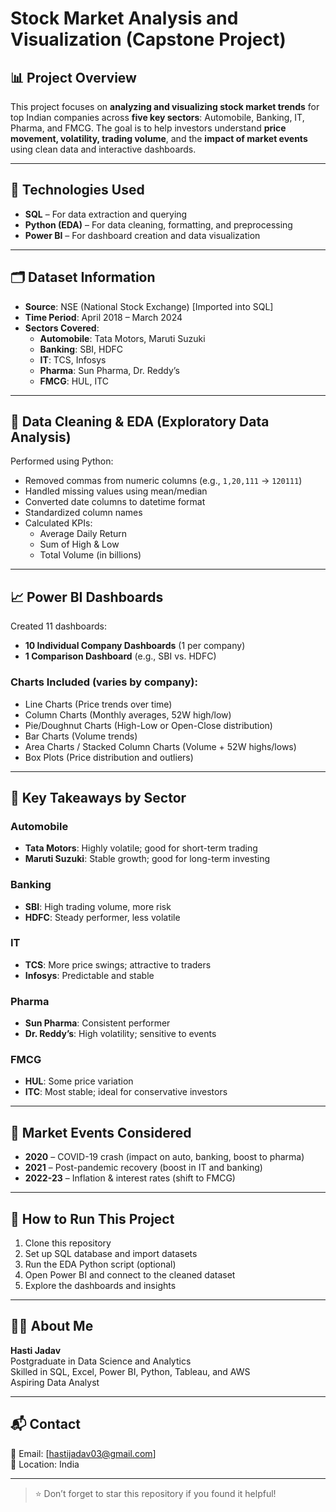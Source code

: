 # Stock Market Analysis and Visualization (Capstone Project)

## 📊 Project Overview
This project focuses on **analyzing and visualizing stock market trends** for top Indian companies across **five key sectors**: Automobile, Banking, IT, Pharma, and FMCG. The goal is to help investors understand **price movement, volatility, trading volume**, and the **impact of market events** using clean data and interactive dashboards.

---

## 🧩 Technologies Used
- **SQL** – For data extraction and querying
- **Python (EDA)** – For data cleaning, formatting, and preprocessing
- **Power BI** – For dashboard creation and data visualization

---

## 🗂️ Dataset Information
- **Source**: NSE (National Stock Exchange) [Imported into SQL]
- **Time Period**: April 2018 – March 2024
- **Sectors Covered**:
  - **Automobile**: Tata Motors, Maruti Suzuki
  - **Banking**: SBI, HDFC
  - **IT**: TCS, Infosys
  - **Pharma**: Sun Pharma, Dr. Reddy’s
  - **FMCG**: HUL, ITC

---

## 🧹 Data Cleaning & EDA (Exploratory Data Analysis)
Performed using Python:
- Removed commas from numeric columns (e.g., `1,20,111` → `120111`)
- Handled missing values using mean/median
- Converted date columns to datetime format
- Standardized column names
- Calculated KPIs:
  - Average Daily Return
  - Sum of High & Low
  - Total Volume (in billions)

---

## 📈 Power BI Dashboards
Created 11 dashboards:
- **10 Individual Company Dashboards** (1 per company)
- **1 Comparison Dashboard** (e.g., SBI vs. HDFC)

### Charts Included (varies by company):
- Line Charts (Price trends over time)
- Column Charts (Monthly averages, 52W high/low)
- Pie/Doughnut Charts (High-Low or Open-Close distribution)
- Bar Charts (Volume trends)
- Area Charts / Stacked Column Charts (Volume + 52W highs/lows)
- Box Plots (Price distribution and outliers)

---

## 📌 Key Takeaways by Sector
### Automobile
- **Tata Motors**: Highly volatile; good for short-term trading
- **Maruti Suzuki**: Stable growth; good for long-term investing

### Banking
- **SBI**: High trading volume, more risk
- **HDFC**: Steady performer, less volatile

### IT
- **TCS**: More price swings; attractive to traders
- **Infosys**: Predictable and stable

### Pharma
- **Sun Pharma**: Consistent performer
- **Dr. Reddy’s**: High volatility; sensitive to events

### FMCG
- **HUL**: Some price variation
- **ITC**: Most stable; ideal for conservative investors

---

## 📅 Market Events Considered
- **2020** – COVID-19 crash (impact on auto, banking, boost to pharma)
- **2021** – Post-pandemic recovery (boost in IT and banking)
- **2022-23** – Inflation & interest rates (shift to FMCG)

---

## 📌 How to Run This Project
1. Clone this repository
2. Set up SQL database and import datasets
3. Run the EDA Python script (optional)
4. Open Power BI and connect to the cleaned dataset
5. Explore the dashboards and insights

---

## 🙋‍♀️ About Me
**Hasti Jadav**  
Postgraduate in Data Science and Analytics  
Skilled in SQL, Excel, Power BI, Python, Tableau, and AWS  
Aspiring Data Analyst

---

## 📬 Contact
📧 Email: [hastijadav03@gmail.com]  
📍 Location: India

---

> ⭐ Don’t forget to star this repository if you found it helpful!
